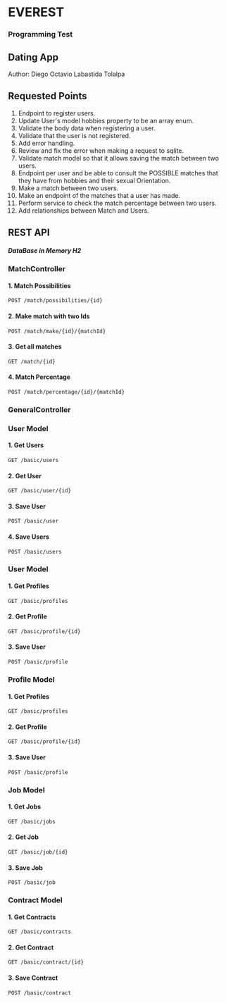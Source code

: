
# EVEREST

### Programming Test

## Dating App

Author: Diego Octavio Labastida Tolalpa

## Requested Points

1. Endpoint to register users.
2. Update User's model hobbies property to be an array enum.
3. Validate the body data when registering a user.
4. Validate that the user is not registered.
5. Add error handling.
6. Review and fix the error when making a request to sqlite.
7. Validate match model so that it allows saving the match between two users.
8. Endpoint per user and be able to consult the POSSIBLE matches that they have from hobbies and their sexual Orientation.
9.  Make a match between two users.
10. Make an endpoint of the matches that a user has made.
11. Perform service to check the match percentage between two users.
12. Add relationships between Match and Users.

## REST API

##### DataBase in Memory H2

### MatchController

#### 1. Match Possibilities

    POST /match/possibilities/{id}

#### 2. Make match with two Ids

    POST /match/make/{id}/{matchId}

#### 3. Get all matches

    GET /match/{id}

#### 4. Match Percentage

    POST /match/percentage/{id}/{matchId}

### GeneralController
### User Model

#### 1. Get Users

    GET /basic/users

#### 2. Get User

    GET /basic/user/{id}

#### 3. Save User
    
    POST /basic/user

#### 4. Save Users

    POST /basic/users

### User Model

#### 1. Get Profiles

    GET /basic/profiles

#### 2. Get Profile

    GET /basic/profile/{id}

#### 3. Save User

    POST /basic/profile

### Profile Model

#### 1. Get Profiles

    GET /basic/profiles

#### 2. Get Profile

    GET /basic/profile/{id}

#### 3. Save User

    POST /basic/profile

### Job Model

#### 1. Get Jobs

    GET /basic/jobs

#### 2. Get Job

    GET /basic/job/{id}

#### 3. Save Job

    POST /basic/job

### Contract Model

#### 1. Get Contracts

    GET /basic/contracts

#### 2. Get Contract

    GET /basic/contract/{id}

#### 3. Save Contract

    POST /basic/contract
